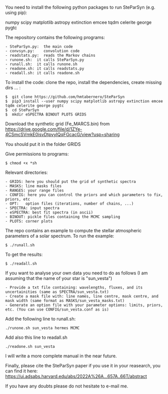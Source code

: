 

You need to install the following python packages to run SteParSyn (e.g. using pip):

numpy
scipy
matplotlib
astropy
extinction
emcee
tqdm
celerite
george
pygtc


	
The repository contains the following programs:

	- SteParSyn.py:  the main code
	- convsyn.py:    convolution code
	- readstats.py:  reads the Markov chains
	- runone.sh:  it calls SteParSyn.py
	- runall.sh:  it calls runone.sh 
	- readone.sh: it calls readstats.py 
	- readall.sh: it calls readone.sh 
	
	  
To install the code: clone the repo, install the dependencies, create missing dirs ... :

	$  git clone https://github.com/hmtabernero/SteParSyn 
	$  pip3 install --user numpy scipy matplotlib astropy extinction emcee tqdm celerite george pygtc
	$  cd SteParSyn
	$  mkdir eSPECTRA BINOUT PLOTS GRIDS
	
Download the synthetic grid (Fe_MARCS.bin) from https://drive.google.com/file/d/1ZYe-4CSmcSVmkE0isvDtpvyIQqFGcacG/view?usp=sharing

You should put it in the folder GRIDS

Give permissions to programs:

	$ chmod +x *sh


Relevant directories:

	- GRIDS: here you should put the grid of synthetic spectra 
	- MASKS: line masks files
	- RANGES: your range files
	- CONFIG: here you can control the priors and which parameters to fix, priors, etc
	- OPT:   option files (iterations, number of chains, ...)
	- SPECTRA: input spectra 
	- eSPECTRA: best fit spectra (in ascii)
	- BINOUT: pickle files containing the MCMC sampling
	- PLOTS: corner plots 

The repo contains an example to compute the stellar atmospheric parameters of a solar spectrum. To run the example:

	$ ./runall.sh

To get the results:

	$ ./readall.sh

If you want to analyse your own data you need to do as follows (I am assuming that the name of your star is "sun_vesta")

	- Provide a txt file containing: wavelengths, fluxes, and its uncertainities (same as SPECTRA/sun_vesta.txt)
	- Create a mask file with: line names, line centre, mask centre, and mask width (same format as MASKS/sun_vesta_masks.txt)
	- Generate an option file with your parameter options: limits, priors, etc. (You can use CONFIG/sun_vesta.conf as is)
	
Add the following line to runall.sh:

	./runone.sh sun_vesta hermes MCMC

Add also this line to readall.sh

	./readone.sh sun_vesta 
 


I will write a more complete manual in the near future. 

Finally, please cite the SteParSyn paper if you use it in your reasearch, you can find it here: https://ui.adsabs.harvard.edu/abs/2022A%26A...657A..66T/abstract

If you have any doubts please do not hesitate to e-mail me.







